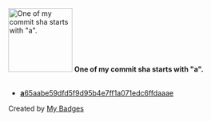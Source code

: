 <img src="https://my-badges.github.io/my-badges/a-commit.png" alt="One of my commit sha starts with &quot;a&quot;." title="One of my commit sha starts with &quot;a&quot;." width="128">
<strong>One of my commit sha starts with &quot;a&quot;.</strong>
<br><br>

- <a href="https://github.com/andypiper/sinatra-cf-twitter/commit/a65aabe59dfd5f9d95b4e7ff1a071edc6ffdaaae"><strong>a</strong>65aabe59dfd5f9d95b4e7ff1a071edc6ffdaaae</a>


Created by <a href="https://github.com/my-badges/my-badges">My Badges</a>